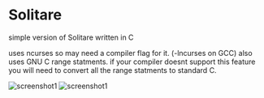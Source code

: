 # Solitare
simple version of Solitare written in C

uses ncurses so may need a compiler flag for it. (-lncurses on GCC)
also uses GNU C range statments. if your compiler doesnt support this feature you will need to convert all the range statments to standard C. 

 ![screenshot1](/screenshots/Screenshot_1.png)
 ![screenshot1](/screenshots/Screenshot_2.png)
